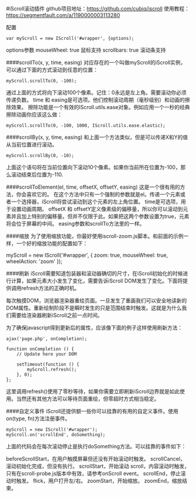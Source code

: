 #iScroll滚动插件
github项目地址：https://github.com/cubiq/iscroll
使用教程：https://segmentfault.com/a/1190000003113280

配置
```
var myScroll = new IScroll('#wrapper', {options);
```
options参数
mouseWheel: true 鼠标支持
scrollbars: true 滚动条支持   

####scrollTo(x, y, time, easing)
对应存在的一个叫做myScroll的iScroll实例，可以通过下面的方式滚动到任意的位置：
```
myScroll.scrollTo(0, -100);
```
通过上面的方式将向下滚动100个像素。记住：0永远是左上角。需要滚动你必须传递负数。
time 和 easing是可选项。他们控制滚动周期（毫秒级别）和动画的擦除效果。
擦除功能是一个有效的IScroll.utils.ease对象。例如应用一个一秒的经典擦除动画你应该这么做：
```
myScroll.scrollTo(0, -100, 1000, IScroll.utils.ease.elastic);
```

####scrollBy(x, y, time, easing)
和上面一个方法类似，但是可以传递X和Y的值从当前位置进行滚动。
```
myScroll.scrollBy(0, -10);
```
上面这个语句将在当前位置向下滚动10个像素。如果你当前所在位置为-100，那么滚动结束后位置为-110.

####scrollToElement(el, time, offsetX, offsetY, easing)
这是一个很有用的方法，你会喜欢它的。
在这个方法中只有一个强制的参数就是el。传递一个元素或者一个选择器，iScroll将尝试滚动到这个元素的左上角位置。
time是可选项，用于设置动画周期。
offsetX 和 offsetY定义像素级的偏移量，所以你可以滚动到元素并且加上特别的偏移量。但并不仅限于此。如果把这两个参数设置为true，元素将会位于屏幕的中间。
easing参数和scrollTo方法里的一样。

####缩放
为了使用缩放功能，你最好使用iscroll-zoom.js脚本。和前面的示例一样，一个好的缩放功能的配置如下：

myScroll = new IScroll('#wrapper', {
    zoom: true,
    mouseWheel: true,
    wheelAction: 'zoom'
});

####刷新
iScroll需要知道包装器和滚动器确切的尺寸，在iScroll初始化的时候进行计算，如果元素大小发生了变化，需要告诉iScroll DOM发生了变化。下面将提供调用refresh方法的正确时机。

每次触摸DOM，浏览器渲染器重绘页面。一旦发生了重画我们可以安全地读新的DOM属性。重新绘制阶段不是瞬时发生的只是范围结束时触发。这就是为什么我们需要给渲染器刷新iScroll之前一点时间。

为了确保javascript得到更新后的属性，应该像下面的例子这样使用刷新方法：
```
ajax('page.php', onCompletion);

function onCompletion () {
    // Update here your DOM

    setTimeout(function () {
        myScroll.refresh();
    }, 0);
};
```
这里调用refresh()使用了零秒等待，如果你需要立即刷新iScroll边界就是如此使用。当然还有其他方法可以等待页面重绘，但零超时方式相当稳定。

####自定义事件
iScroll还提供额一些你可以挂靠的有用的自定义事件。使用on(type, fn)方法注册事件。
```
myScroll = new IScroll('#wrapper');
myScroll.on('scrollEnd', doSomething);
```
上面的代码会在每次滚动停止是执行doSomething方法。可以挂靠的事件如下：

beforeScrollStart，在用户触摸屏幕但还没有开始滚动时触发。
scrollCancel，滚动初始化完成，但没有执行。
scrollStart，开始滚动
scroll，内容滚动时触发，只有在scroll-probe.js版本中有效，请参考onScroll event。
scrollEnd，停止滚动时触发。
flick，用户打开左/右。
zoomStart，开始缩放。
zoomEnd，缩放结束。